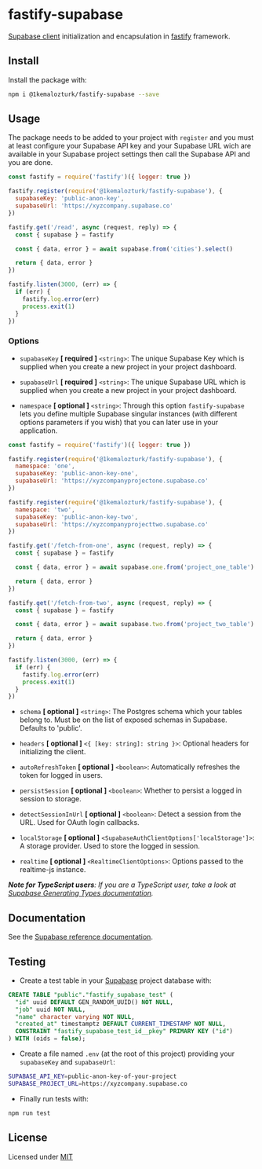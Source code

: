 # fastify-supabase

[Supabase client](https://github.com/supabase/supabase-js) initialization and encapsulation in [fastify](https://github.com/fastify/fastify) framework.

## Install

Install the package with:
```sh
npm i @1kemalozturk/fastify-supabase --save
```


## Usage

The package needs to be added to your project with `register` and you must at least configure your Supabase API key and your Supabase URL wich are available in your Supabase project settings then call the Supabase API and you are done.
```js
const fastify = require('fastify')({ logger: true })

fastify.register(require('@1kemalozturk/fastify-supabase'), {
  supabaseKey: 'public-anon-key',
  supabaseUrl: 'https://xyzcompany.supabase.co'
})

fastify.get('/read', async (request, reply) => {
  const { supabase } = fastify

  const { data, error } = await supabase.from('cities').select()

  return { data, error }
})

fastify.listen(3000, (err) => {
  if (err) {
    fastify.log.error(err)
    process.exit(1)
  }
})
```

### Options

* `supabaseKey` **[ required ]** `<string>`: The unique Supabase Key which is supplied when you create a new project in your project dashboard.

* `supabaseUrl` **[ required ]** `<string>`: The unique Supabase URL which is supplied when you create a new project in your project dashboard.

* `namespace` **[ optional ]** `<string>`: Through this option `fastify-supabase` lets you define multiple Supabase singular instances (with different options parameters if you wish) that you can later use in your application.
```js
const fastify = require('fastify')({ logger: true })

fastify.register(require('@1kemalozturk/fastify-supabase'), {
  namespace: 'one',
  supabaseKey: 'public-anon-key-one',
  supabaseUrl: 'https://xyzcompanyprojectone.supabase.co'
})

fastify.register(require('@1kemalozturk/fastify-supabase'), {
  namespace: 'two',
  supabaseKey: 'public-anon-key-two',
  supabaseUrl: 'https://xyzcompanyprojecttwo.supabase.co'
})

fastify.get('/fetch-from-one', async (request, reply) => {
  const { supabase } = fastify

  const { data, error } = await supabase.one.from('project_one_table').select()

  return { data, error }
})

fastify.get('/fetch-from-two', async (request, reply) => {
  const { supabase } = fastify

  const { data, error } = await supabase.two.from('project_two_table').select()

  return { data, error }
})

fastify.listen(3000, (err) => {
  if (err) {
    fastify.log.error(err)
    process.exit(1)
  }
})
```

* `schema` **[ optional ]** `<string>`: The Postgres schema which your tables belong to. Must be on the list of exposed schemas in Supabase. Defaults to 'public'.

* `headers` **[ optional ]** `<{ [key: string]: string }>`: Optional headers for initializing the client.

* `autoRefreshToken` **[ optional ]** `<boolean>`: Automatically refreshes the token for logged in users.

* `persistSession` **[ optional ]** `<boolean>`: Whether to persist a logged in session to storage.

* `detectSessionInUrl` **[ optional ]** `<boolean>`: Detect a session from the URL. Used for OAuth login callbacks.

* `localStorage` **[ optional ]** `<SupabaseAuthClientOptions['localStorage']>`: A storage provider. Used to store the logged in session.

* `realtime` **[ optional ]** `<RealtimeClientOptions>`: Options passed to the realtime-js instance.

*__Note for TypeScript users__: If you are a TypeScript user, take a look at [Supabase Generating Types documentation](https://supabase.io/docs/reference/javascript/generating-types).*

## Documentation

See the [Supabase reference documentation](https://supabase.io/docs/reference/javascript/supabase-client).

## Testing

- Create a test table in your [Supabase](https://app.supabase.io) project database with:
```SQL
CREATE TABLE "public"."fastify_supabase_test" (
  "id" uuid DEFAULT GEN_RANDOM_UUID() NOT NULL,
  "job" uuid NOT NULL,
  "name" character varying NOT NULL,
  "created_at" timestamptz DEFAULT CURRENT_TIMESTAMP NOT NULL,
  CONSTRAINT "fastify_supabase_test_id__pkey" PRIMARY KEY ("id")
) WITH (oids = false);
```
- Create a file named `.env` (at the root of this project) providing your `supabaseKey` and `supabaseUrl`:
```sh
SUPABASE_API_KEY=public-anon-key-of-your-project
SUPABASE_PROJECT_URL=https://xyzcompany.supabase.co
```
- Finally run tests with:
```sh
npm run test
```


## License

Licensed under [MIT](https://github.com/1kemalozturk/fastify-supabase/blob/main/LICENSE)
